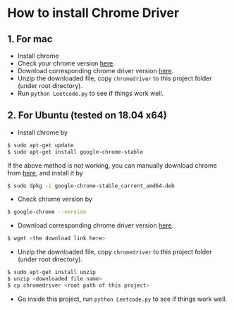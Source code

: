# How to install Chrome Driver

## 1. For mac
- Install chrome
- Check your chrome version [here](chrome://settings/help).
- Download corresponding chrome driver version [here](https://chromedriver.storage.googleapis.com/index.html?path=100.0.4896.60/).
- Unzip the downloaded file, copy `chromedriver` to this project folder (under root directory).
- Run `python Leetcode.py` to see if things work well.

## 2. For Ubuntu (tested on 18.04 x64)
- Install chrome by
```bash
$ sudo apt-get update
$ sudo apt-get install google-chrome-stable
```

If the above method is not working, you can manually download chrome from [here](https://dl.google.com/linux/direct/google-chrome-stable_current_amd64.deb), and install it by
```bash
$ sudo dpkg -i google-chrome-stable_current_amd64.deb
```

- Check chrome version by
```bash
$ google-chrome --version
```
- Download corresponding chrome driver version [here](https://chromedriver.storage.googleapis.com/index.html?path=100.0.4896.60/).
```bash
$ wget <the download link here>
```
- Unzip the downloaded file, copy `chromedriver` to this project folder (under root directory).
```bash
$ sudo apt-get install unzip
$ unzip <downloaded file name>
$ cp chromedriver <root path of this project>
```
- Go inside this project, run `python Leetcode.py` to see if things work well.
